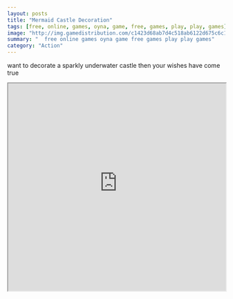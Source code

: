 ```yaml
---
layout: posts
title: "Mermaid Castle Decoration"
tags: [free, online, games, oyna, game, free, games, play, play, games]
image: "http://img.gamedistribution.com/c1423d68ab7d4c518ab6122d675c6c14.jpg"
summary: "  free online games oyna game free games play play games"
category: "Action"
---
```


want to decorate a sparkly underwater castle then your wishes have come true

<iframe width="100%" height="480px;" src="http://flash.gamedistribution.com?game=c1423d68ab7d4c518ab6122d675c6c14"></iframe>